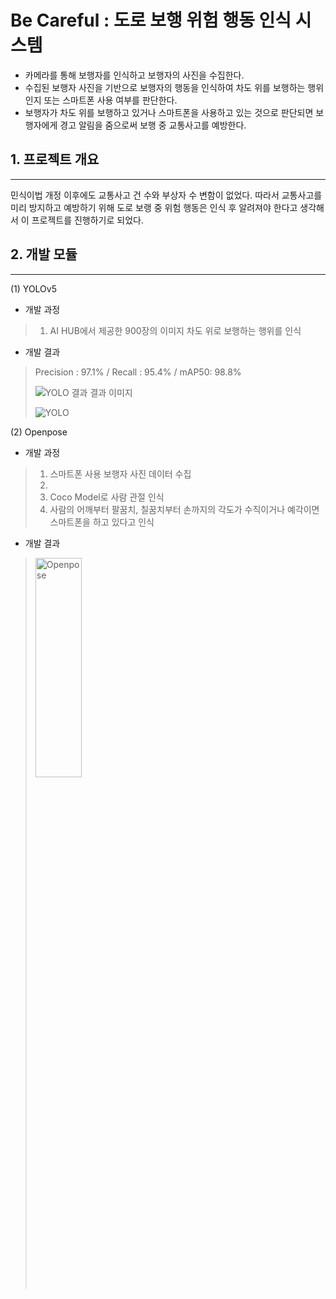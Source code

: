 # Be Careful : 도로 보행 위험 행동 인식 시스템

- 카메라를 통해 보행자를 인식하고 보행자의 사진을 수집한다.
- 수집된 보행자 사진을 기반으로 보행자의 행동을 인식하여 차도 위를 보행하는 행위인지 또는 스마트폰 사용 여부를 판단한다.
- 보행자가 차도 위를 보행하고 있거나 스마트폰을 사용하고 있는 것으로 판단되면 보행자에게 경고 알림을 줌으로써 보행 중 교통사고를 예방한다.

## 1. 프로젝트 개요
---
민식이법 개정 이후에도 교통사고 건 수와 부상자 수 변함이 없었다. 따라서 교통사고를 미리 방지하고 예방하기 위해 도로 보랭 중 위험 행동은 인식 후 알려져야 한다고 생각해서 이 프로젝트를 진행하기로 되었다.


## 2. 개발 모듈
---
(1) YOLOv5
  - 개발 과정
 > 1.  AI HUB에서 제공한 900장의 이미지
 > 차도 위로 보행하는 행위를 인식
 
  - 개발 결과
  > Precision : 97.1% / Recall : 95.4% / mAP50: 98.8%
  >
  ><img src="https://github.com/qor6/SoftWare/assets/88486391/314b1f4e-f7b3-4a05-bff9-d02b28b1c8bb" alt="YOLO 결과"></img>
  > 결과 이미지
  > 
  > <img src="https://github.com/qor6/SoftWare/assets/88486391/641d8b8c-66f5-4d02-9ae4-0ddf6c4ac47a" alt="YOLO"></img>

 
(2) Openpose
  - 개발 과정
  > 1. 스마트폰 사용 보행자 사진 데이터 수집
  > 2. 
  > 3. Coco Model로 사람 관절 인식
  > 4. 사람의 어깨부터 팔꿈치, 칠꿈치부터 손까지의 각도가 수직이거나 예각이면 스마트폰을 하고 있다고 인식


  - 개발 결과
  > <img src="https://github.com/qor6/SoftWare/assets/88486391/a5d7dca6-63ea-4501-af59-bfb005043bb2"  width="40%" height="30%" alt="Openpose"></img>




